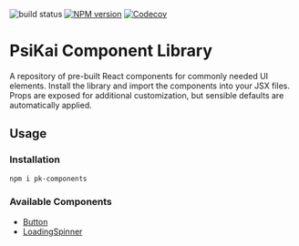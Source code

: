 ![build status][github-actions-image]
[![NPM version][npm-image]][npm-url]
[![Codecov][codecov-image]][codecov-url]

<!-- [![NPM Version](https://img.shields.io/npm/v/npm.svg?style=flat)]() -->
<!-- [![Code coverage](https://codecov.io/gh/PsiKai/pk-components/graph/badge.svg?token=SR0H8M8FKV)](https://codecov.io/gh/PsiKai/pk-components) -->

[github-actions-image]: https://github.com/github/docs/actions/workflows/main-build-test.yml/badge.svg?branch=main

<!-- [github-actions-url]: https://github.com/psikai/pk-components/actions -->

<!-- [github-actions-image]: https://github.com/psikai/pk-components/workflows/CI/badge.svg -->

<!-- [github-actions-url]: https://github.com/psikai/pk-components/actions -->

[npm-image]: http://img.shields.io/npm/v/pk-components.svg
[npm-url]: https://npmjs.org/package/pk-components
[codecov-image]: https://img.shields.io/codecov/c/github/psikai/pk-components/main.svg
[codecov-url]: https://app.codecov.io/gh/psikai/pk-components

# PsiKai Component Library

A repository of pre-built React components for commonly needed UI elements. Install the library and import the components into your JSX files. Props are exposed for additional customization, but sensible defaults are automatically applied.

## Usage

### Installation

```sh
npm i pk-components
```

### Available Components

- [Button](https://github.com/psikai/pk-components/blob/main/src/components/Button/README.md)
- [LoadingSpinner](https://github.com/psikai/pk-components/blob/main/src/components/LoadingSpinner/README.md)
